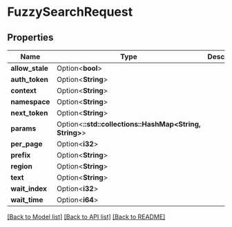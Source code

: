 # FuzzySearchRequest

## Properties

| Name            | Type                                                    | Description | Notes      |
| --------------- | ------------------------------------------------------- | ----------- | ---------- |
| **allow_stale** | Option<**bool**>                                        |             | [optional] |
| **auth_token**  | Option<**String**>                                      |             | [optional] |
| **context**     | Option<**String**>                                      |             | [optional] |
| **namespace**   | Option<**String**>                                      |             | [optional] |
| **next_token**  | Option<**String**>                                      |             | [optional] |
| **params**      | Option<**::std::collections::HashMap<String, String>**> |             | [optional] |
| **per_page**    | Option<**i32**>                                         |             | [optional] |
| **prefix**      | Option<**String**>                                      |             | [optional] |
| **region**      | Option<**String**>                                      |             | [optional] |
| **text**        | Option<**String**>                                      |             | [optional] |
| **wait_index**  | Option<**i32**>                                         |             | [optional] |
| **wait_time**   | Option<**i64**>                                         |             | [optional] |

[[Back to Model list]](../README.md#documentation-for-models)
[[Back to API list]](../README.md#documentation-for-api-endpoints)
[[Back to README]](../README.md)
